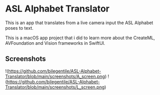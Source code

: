 # ASL Alphabet Translator
This is an app that translates from a live camera input the ASL Alphabet poses to text.

This is a macOS app project that i did to learn more about the CreateML, AVFoundation and Vision frameworks in SwiftUI.

## Screenshots
!(https://github.com/bilegentile/ASL-Alphabet-Translator/blob/main/screenshots/A_screen.png)
!(https://github.com/bilegentile/ASL-Alphabet-Translator/blob/main/screenshots/L_screen.png)
